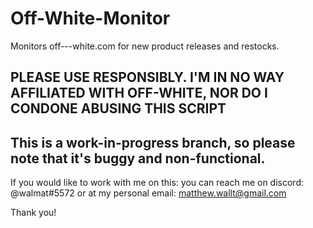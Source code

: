 # Off-White-Monitor
Monitors off---white.com for new product releases and restocks.

## PLEASE USE RESPONSIBLY. I'M IN NO WAY AFFILIATED WITH OFF-WHITE, NOR DO I CONDONE ABUSING THIS SCRIPT
## This is a work-in-progress branch, so please note that it's buggy and non-functional.


If you would like to work with me on this:
  you can reach me on discord: @walmat#5572
  or at my personal email: matthew.wallt@gmail.com
  
Thank you!
